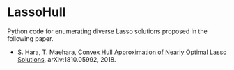 # LassoHull
Python code for enumerating diverse Lasso solutions proposed in the following paper.

* S. Hara, T. Maehara, [Convex Hull Approximation of Nearly Optimal Lasso Solutions](https://arxiv.org/abs/1810.05992), arXiv:1810.05992, 2018.

